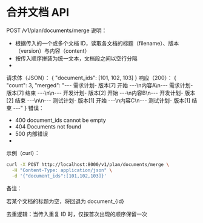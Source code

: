 # 合并文档 API
POST /v1/plan/documents/merge
说明：
- 根据传入的一个或多个文档 ID，读取各文档的标题（filename）、版本（version）与内容（content）
- 按传入顺序拼装为统一文本，文档段之间以空行分隔
- 
请求体（JSON）：
{
  "document_ids": [101, 102, 103]
}
响应（200）：
{
  "count": 3,
  "merged": "--- 需求计划- 版本[7] 开始 ---\n内容A\n--- 需求计划- 版本[7] 结束 ---\n\n--- 开发计划- 版本[2] 开始 ---\n内容B\n--- 开发计划- 版本[2] 结束 ---\n\n--- 测试计划- 版本[1] 开始 ---\n内容C\n--- 测试计划- 版本[1] 结束 ---"
}
错误：
- 400 document_ids cannot be empty
- 404 Documents not found
- 500 内部错误
- 
示例（curl）：
```bash
curl -X POST http://localhost:8000/v1/plan/documents/merge \
  -H "Content-Type: application/json" \
  -d '{"document_ids":[101,102,103]}'
```
备注：

若某个文档的标题为空，将回退为 document_{id}

去重逻辑：当传入重复 ID 时，仅按首次出现的顺序保留一次
